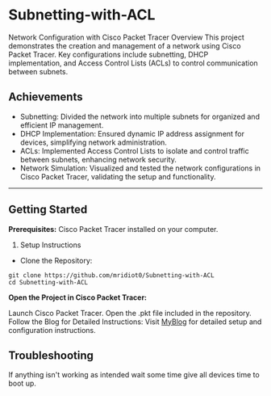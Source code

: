 # Subnetting-with-ACL
Network Configuration with Cisco Packet Tracer
Overview
This project demonstrates the creation and management of a network using Cisco Packet Tracer. Key configurations include subnetting, DHCP implementation, and Access Control Lists (ACLs) to control communication between subnets.

## Achievements
 - Subnetting: Divided the network into multiple subnets for organized and efficient IP management.
 - DHCP Implementation: Ensured dynamic IP address assignment for devices, simplifying network administration.
 - ACLs: Implemented Access Control Lists to isolate and control traffic between subnets, enhancing network security.
 - Network Simulation: Visualized and tested the network configurations in Cisco Packet Tracer, validating the setup and functionality.
--------------------------
## Getting Started
**Prerequisites:**
Cisco Packet Tracer installed on your computer.
1. Setup Instructions
 * Clone the Repository:

```
git clone https://github.com/mridiot0/Subnetting-with-ACL
cd Subnetting-with-ACL
```
**Open the Project in Cisco Packet Tracer:**

Launch Cisco Packet Tracer.
Open the .pkt file included in the repository.
Follow the Blog for Detailed Instructions:
Visit [MyBlog](https://mridi0t.blogspot.com/2024/07/network-subnetting-and-isolation-using.html) for detailed setup and configuration instructions.
## Troubleshooting
If anything isn't working as intended wait some time give all devices time to boot up.

